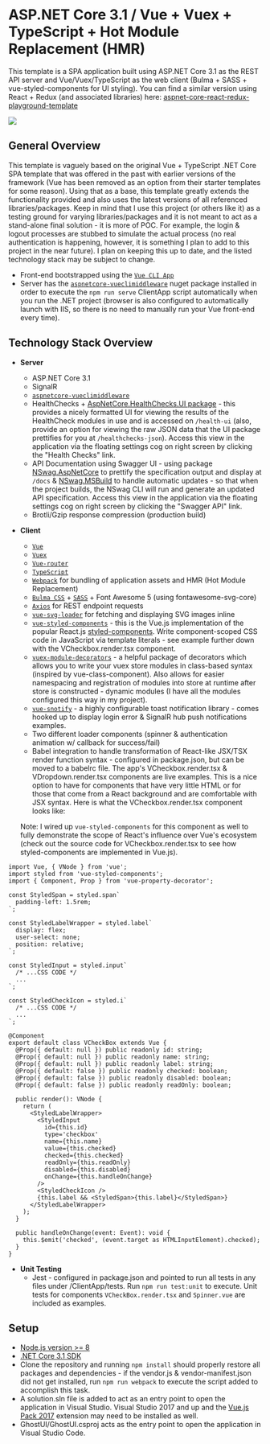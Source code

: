 # ASP.NET Core 3.1 / Vue + Vuex + TypeScript + Hot Module Replacement (HMR)
This template is a SPA application built using ASP.NET Core 3.1 as the REST API server and Vue/Vuex/TypeScript as the web client (Bulma + SASS + vue-styled-components for UI styling). You can find a similar version using React + Redux (and associated libraries) here: [aspnet-core-react-redux-playground-template](https://github.com/based-ghost/aspnet-core-react-redux-playground-template)


![](https://j.gifs.com/oVKkEY.gif)


## General Overview
This template is vaguely based on the original Vue + TypeScript .NET Core SPA template that was offered in the past with earlier versions of the framework (Vue has been removed as an option from their starter templates for some reason). Using that as a base, this template greatly extends the functionality provided and also uses the latest versions of all referenced libraries/packages. Keep in mind that I use this project (or others like it) as a testing ground for varying libraries/packages and it is not meant to act as a stand-alone final solution - it is more of POC. For example, the login & logout processes are stubbed to simulate the actual process (no real authentication is happening, however, it is something I plan to add to this project in the near future). I plan on keeping this up to date, and the listed technology stack may be subject to change.

* Front-end bootstrapped using the [`Vue CLI App`](https://cli.vuejs.org)
* Server has the [`aspnetcore-vueclimiddleware`](https://github.com/EEParker/aspnetcore-vueclimiddleware) nuget package installed in order to execute the `npm run serve` ClientApp script automatically when you run the .NET project (browser is also configured to automatically launch with IIS, so there is no need to manually run your Vue front-end every time).

## Technology Stack Overview
- **Server**
  - ASP.NET Core 3.1
  - SignalR
  - [`aspnetcore-vueclimiddleware`](https://github.com/EEParker/aspnetcore-vueclimiddleware)
  - HealthChecks + [AspNetCore.HealthChecks.UI package](https://github.com/xabaril/AspNetCore.Diagnostics.HealthChecks) - this provides  a nicely formatted UI for viewing the results of the HealthCheck modules in use and is accessed on ```/health-ui``` (also, provide an option for viewing the raw JSON data that the UI package prettifies for you at ```/healthchecks-json```). Access this view in the application via the floating settings cog on right screen by clicking the "Health Checks" link.
  - API Documentation using Swagger UI - using package [NSwag.AspNetCore](http://NSwag.org) to prettify the specification output and display at ```/docs``` & [NSwag.MSBuild](http://NSwag.org) to handle automatic updates - so that when the project builds, the NSwag CLI will run and generate an updated API specification. Access this view in the application via the floating settings cog on right screen by clicking the "Swagger API" link.
  - Brotli/Gzip response compression (production build)
- **Client**
  - [`Vue`](https://vuejs.org/)
  - [`Vuex`](https://vuex.vuejs.org/)
  - [`Vue-router`](https://router.vuejs.org/)
  - [`TypeScript`](https://www.typescriptlang.org/)
  - [`Webpack`](https://github.com/webpack/webpack) for bundling of application assets and HMR (Hot Module Replacement)
  - [`Bulma CSS`](https://bulma.io/) + [`SASS`](https://github.com/sass/sass) + Font Awesome 5 (using fontawesome-svg-core)
  - [`Axios`](https://github.com/axios/axios) for REST endpoint requests
  - [`vue-svg-loader`](https://github.com/visualfanatic/vue-svg-loader) for fetching and displaying SVG images inline
  - [`vue-styled-components`](https://github.com/styled-components/vue-styled-components) - this is the Vue.js implementation of the popular React.js [styled-components](https://www.styled-components.com/). Write component-scoped CSS code in JavaScript via template literals - see example further down with the VCheckbox.render.tsx component.
  - [`vuex-module-decorators`](https://github.com/championswimmer/vuex-module-decorators) - a helpful package of decorators which allows you to write your vuex store modules in class-based syntax (inspired by vue-class-component). Also allows for easier namespacing and registration of modules into store at runtime after store is constructed - dynamic modules (I have all the modules configured this way in my project).
  - [`vue-snotify`](https://github.com/artemsky/vue-snotify) - a highly configurable toast notification library - comes hooked up to display login error & SignalR hub push notifications examples.
  - Two different loader components (spinner & authentication animation w/ callback for success/fail)
  - Babel integration to handle transformation of React-like JSX/TSX render function syntax - configured in package.json, but can be moved to a babelrc file. The app's VCheckbox.render.tsx & VDropdown.render.tsx components are live examples. This is a nice option to have for components that have very little HTML or for those that come from a React background and are comfortable with JSX syntax. Here is what the VCheckbox.render.tsx component looks like:
  
  Note: I wired up ```vue-styled-components``` for this component as well to fully demonstrate the scope of React's influence over Vue's ecosystem (check out the source code for VCheckbox.render.tsx to see how styled-components are implemented in Vue.js).
  
```TSX
import Vue, { VNode } from 'vue';
import styled from 'vue-styled-components';
import { Component, Prop } from 'vue-property-decorator';

const StyledSpan = styled.span`
  padding-left: 1.5rem;
`;

const StyledLabelWrapper = styled.label`
  display: flex;
  user-select: none;
  position: relative;
`;

const StyledInput = styled.input`
  /* ...CSS CODE */
  ...
`;

const StyledCheckIcon = styled.i`
  /* ...CSS CODE */
  ...
`;

@Component
export default class VCheckBox extends Vue {
  @Prop({ default: null }) public readonly id: string;
  @Prop({ default: null }) public readonly name: string;
  @Prop({ default: null }) public readonly label: string;
  @Prop({ default: false }) public readonly checked: boolean;
  @Prop({ default: false }) public readonly disabled: boolean;
  @Prop({ default: false }) public readonly readOnly: boolean;

  public render(): VNode {
    return (
      <StyledLabelWrapper>
        <StyledInput
          id={this.id}
          type='checkbox'
          name={this.name}
          value={this.checked}
          checked={this.checked}
          readOnly={this.readOnly}
          disabled={this.disabled}
          onChange={this.handleOnChange}
        />
        <StyledCheckIcon />
        {this.label && <StyledSpan>{this.label}</StyledSpan>}
      </StyledLabelWrapper>
    );
  }

  public handleOnChange(event: Event): void {
    this.$emit('checked', (event.target as HTMLInputElement).checked);
  }
}
```
    
- **Unit Testing**
  - Jest - configured in package.json and pointed to run all tests in any files under /ClientApp/tests. Run ```npm run test:unit``` to execute. Unit tests for components `VCheckBox.render.tsx` and `Spinner.vue` are included as examples.
  
## Setup
  - [Node.js version >= 8](https://nodejs.org/en/download/)
  - [.NET Core 3.1 SDK](https://dotnet.microsoft.com/download/dotnet-core/3.1)
  - Clone the repository and running ```npm install``` should properly restore all packages and dependencies - if the vendor.js & vendor-manifest.json did not get installed, run ```npm run webpack``` to execute the script added to accomplish this task.
  - A solution.sln file is added to act as an entry point to open the application in Visual Studio. Visual Studio 2017 and up and the [Vue.js Pack 2017](https://marketplace.visualstudio.com/items?itemName=MadsKristensen.VuejsPack-18329) extension may need to be installed as well.
  - GhostUI/GhostUI.csproj acts as the entry point to open the application in Visual Studio Code.
